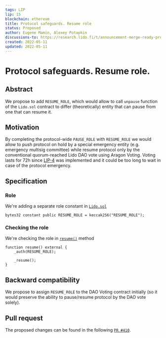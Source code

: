 ```yaml
---
tags: LIP
lip: 15
blockchain: ethereum
title: Protocol safeguards. Resume role
status: Proposed
author: Eugene Mamin, Alexey Potapkin
discussions-to: https://research.lido.fi/t/announcement-merge-ready-protocol-service-pack/2184
created: 2022-05-11
updated: 2022-05-11
---
```


# Protocol safeguards. Resume role.

## Abstract 

We propose to add `RESUME_ROLE`, which would allow to call `unpause` function of the `Lido.sol` contract to differ (theoretically) entity that can pause from one that can resume it.

## Motivation

By completing the protocol-wide `PAUSE_ROLE` with `RESUME_ROLE` we would allow to push protocol on hold by a special emergency entity (e.g. emergency multisig committee) while resume protocol only by the conventional quorum-reached Lido DAO vote using Aragon Voting. Voting lasts for 72h since [LIP-4](https://github.com/lidofinance/lido-improvement-proposals/blob/develop/LIPS/lip-4.md) was implemented and it could be too long to wait in case of the protocol emergency.

## Specification

### Role

We're adding a separate role constant in [`Lido.sol`](https://github.com/lidofinance/lido-dao/pull/410/files#diff-6717c01b56e50e5f2f2dbc8827dd7397d92ad5aa09924816266e9e7f7b886113R54)

```
bytes32 constant public RESUME_ROLE = keccak256("RESUME_ROLE");
```

### Checking the role

We're checking the role in [`resume()`](https://github.com/lidofinance/lido-dao/pull/410/files#diff-6717c01b56e50e5f2f2dbc8827dd7397d92ad5aa09924816266e9e7f7b886113R315) method

```
function resume() external {
    _auth(RESUME_ROLE);

    _resume();
}
```

## Backward compatibility

We propose to assign `RESUME_ROLE` to the DAO Voting contract initially (so it would preserve the ability to pause/resume protocol by the DAO vote solely).


## Pull request

The proposed changes can be found in the following [`PR #410`](https://github.com/lidofinance/lido-dao/pull/410/files).